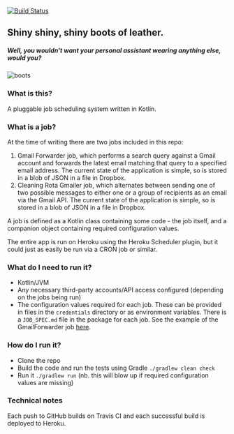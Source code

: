 [![Build Status](https://travis-ci.org/forty9er/shiny-shiny-shiny-boots-of-leather.svg?branch=master)](https://travis-ci.org/forty9er/shiny-shiny-shiny-boots-of-leather)

## Shiny shiny, shiny boots of leather.
##### Well, you wouldn't want your personal assistant wearing anything else, would you?
![boots](https://www.dropbox.com/s/jr4pr610xguxovc/boots.jpg?raw=1)

### What is this?
A pluggable job scheduling system written in Kotlin.

### What is a job?
At the time of writing there are two jobs included in this repo:
  1. Gmail Forwarder job, which performs a search query against a Gmail account and forwards the latest email matching that query to a specified email address. The current state of the application is simple, so is stored in a blob of JSON in a file in Dropbox.
  2. Cleaning Rota Gmailer job, which alternates between sending one of two possible messages to either one or a group of recipients as an email via the Gmail API. The current state of the application is simple, so is stored in a blob of JSON in a file in Dropbox.

A job is defined as a Kotlin class containing some code - the job itself, and a companion object containing required configuration values.

The entire app is run on Heroku using the Heroku Scheduler plugin, but it could just as easily be run via a CRON job or similar. 

### What do I need to run it?
* Kotlin/JVM
* Any necessary third-party accounts/API access configured (depending on the jobs being run)
* The configuration values required for each job. These can be provided in files in the `credentials` directory or as environment variables. There is a `JOB_SPEC.md` file in the package for each job. See the example of the GmailForwarder job [here](src/main/kotlin/jobs/GmailForwarderJob/JOB_SPEC.md).

### How do I run it?
* Clone the repo
* Build the code and run the tests using Gradle `./gradlew clean check`
* Run it `./gradlew run` (nb. this will blow up if required configuration values are missing)

### Technical notes
Each push to GitHub builds on Travis CI and each successful build is deployed to Heroku.

